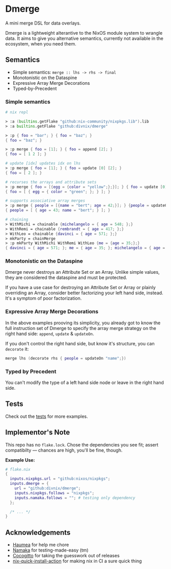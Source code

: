 # Dmerge

A mini merge DSL for data overlays.

Dmerge is a lightweight alterantive to the NixOS module system to wrangle data.
It aims to give you alternative semantics, currently not available in the ecosystem, when you need them.

## Semantics

- Simple semantics: `merge :: lhs -> rhs -> final`
- Monotonistic on the Dataspine
- Expressive Array Merge Decorations
- Typed-by-Precedent

### Simple semantics

```nix
# nix repl

> :a (builtins.getFlake "github:nix-community/nixpkgs.lib").lib
> :a builtins.getFlake "github:divnix/dmerge"

> :p { foo = "bar"; } { foo = "baz"; }
{ foo = "baz"; }

> :p merge { foo = [1]; } { foo = append [2]; }
{ foo = [ 1 2 ]; }

# update [idx] updates idx on lhs
> :p merge { foo = [1]; } { foo = update [0] [2]; }
{ foo = [ 2 ]; }

# recurses the arrays and attribute sets
> :p merge { foo = [{egg = {color = "yellow";};}]; } { foo = update [0] [{egg = {color = "green";};}]; }
{ foo = [ { egg = { color = "green"; }; } ]; }

# supports associative array merges
> :p merge { people = [{name = "bert"; age = 42;}]; } {people = updateOn "name" [{name = "bert"; age = 43;}]; }
{ people = [ { age = 43; name = "bert"; } ]; }

# chaining
> WithMichi = chainable {michelangelo = { age = 548; };}
> WithRemi = chainable {rembrandt = { age = 417; };}
> WithLeo = chainable {davinci = { age = 571; };}
> mkParty = chainMerge
> :p mkParty WithMichi WithRemi WithLeo {me = {age = 35;};}
{ davinci = { age = 571; }; me = { age = 35; }; michelangelo = { age = 548; }; rembrandt = { age = 417; }; }

```

### Monotonistic on the Dataspine

Dmerge never destroys an Attribute Set or an Array.
Unlike simple values, they are considered the dataspine and must be protected.

If you have a use case for destroying an Attribute Set or Array or plainly overriding an Array,
consider better factorizing your left hand side, instead. It's a symptom of poor factorization.

### Expressive Array Merge Decorations

In the above examples prooving its simplicity, you already got to know the full instruction set
of Dmerge to specify the array merge strategy on the right hand side: `append`, `update` & `updateOn`.

If you don't control the right hand side, but know it's structure, you can `decorate` it:

```nix
merge lhs (decorate rhs { people = updateOn "name";})
```

### Typed by Precedent

You can't modify the type of a left hand side node or leave in the right hand side.

## Tests

Check out the [tests](https://github.com/divnix/dmerge/tree/main/tests) for more examples.

## Implementor's Note

This repo has no `flake.lock`. Chose the dependencies you see fit; assert compatibilty &mdash; chances are high, you'll be fine, though.

**Example Use:**

```nix
# flake.nix
{
  inputs.nixpkgs.url = "github:nixos/nixpkgs";
  inputs.dmerge = {
    url = "github:divnix/dmerge";
    inputs.nixpkgs.follows = "nixpkgs";
    inputs.namaka.follows = ""; # testing only dependency
  };

  /* ... */
}
```

## Acknowledgements

- [Haumea](https://github.com/nix-community/haumea) for help me chore
- [Namaka](https://github.com/nix-community/namaka) for testing-made-easy (tm)
- [Cocogitto](https://github.com/cocogitto/cocogitto) for taking the guesswork out of releases
- [nix-quick-install-action](https://github.com/nixbuild/nix-quick-install-action) for making nix in CI a sure quick thing
